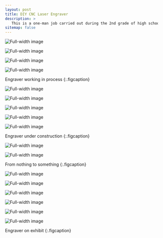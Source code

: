 ```yaml
---
layout: post
title: DIY CNC Laser Engraver
description: >
   This is a one-man job carried out during the 2nd grade of high school. Just for making engraved gifts for friends.
sitemap: false
---
```


![Full-width image](/assets/img/img-projects/05-02.jfif)

![Full-width image](/assets/img/img-projects/05-08.jfif)

![Full-width image](/assets/img/img-projects/05-09.jfif)

![Full-width image](/assets/img/img-projects/05-01.jfif)

Engraver working in process
{:.figcaption}

![Full-width image](/assets/img/img-projects/05-03.jfif)

![Full-width image](/assets/img/img-projects/05-04.jfif)

![Full-width image](/assets/img/img-projects/05-05.jfif)

![Full-width image](/assets/img/img-projects/05-06.jfif)

![Full-width image](/assets/img/img-projects/05-07.jfif)

Engraver under construction
{:.figcaption}

![Full-width image](/assets/img/img-projects/05-10.png)

![Full-width image](/assets/img/img-projects/05-11.png)

From nothing to something
{:.figcaption}

![Full-width image](https://raw.githubusercontent.com/felixnie/img/master/7H-09.jpg)

![Full-width image](https://raw.githubusercontent.com/felixnie/img/master/7H-08.jpg)

![Full-width image](https://raw.githubusercontent.com/felixnie/img/master/7H-07.png)

![Full-width image](https://raw.githubusercontent.com/felixnie/img/master/7H-02.png)

![Full-width image](https://raw.githubusercontent.com/felixnie/img/master/7H-01.jpg)

![Full-width image](https://raw.githubusercontent.com/felixnie/img/master/7H-04.jpg)

Engraver on exhibit
{:.figcaption}
